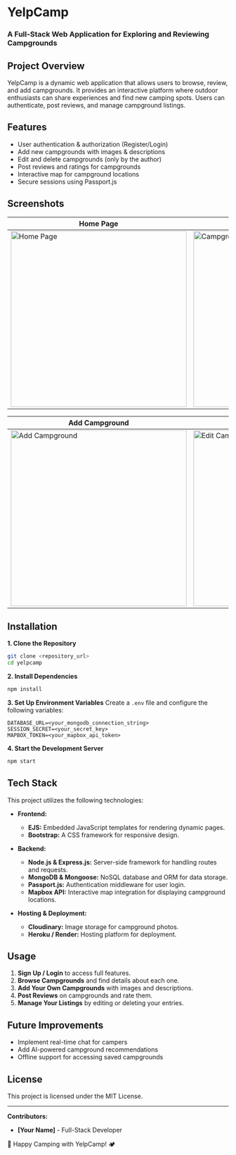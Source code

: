 # YelpCamp

### A Full-Stack Web Application for Exploring and Reviewing Campgrounds

## Project Overview
YelpCamp is a dynamic web application that allows users to browse, review, and add campgrounds. It provides an interactive platform where outdoor enthusiasts can share experiences and find new camping spots. Users can authenticate, post reviews, and manage campground listings.

## Features
- User authentication & authorization (Register/Login)
- Add new campgrounds with images & descriptions
- Edit and delete campgrounds (only by the author)
- Post reviews and ratings for campgrounds
- Interactive map for campground locations
- Secure sessions using Passport.js

## Screenshots


| Home Page | Campground List | Campground Details |
|---|---|---|
| <img src="public/screenshots/home.png" alt="Home Page" width="400"> | <img src="public/screenshots/list.png" alt="Campground List" width="400"> | <img src="public/screenshots/details.png" alt="Campground Details" width="400"> |

| Add Campground | Edit Campground | User Authentication |
|---|---|---|
| <img src="public/screenshots/add.png" alt="Add Campground" width="400"> | <img src="public/screenshots/edit.png" alt="Edit Campground" width="400"> | <img src="public/screenshots/auth.png" alt="User Authentication" width="400"> |

## Installation

**1. Clone the Repository**

```bash
git clone <repository_url>
cd yelpcamp
```

**2. Install Dependencies**

```bash
npm install
```

**3. Set Up Environment Variables**
Create a `.env` file and configure the following variables:

```env
DATABASE_URL=<your_mongodb_connection_string>
SESSION_SECRET=<your_secret_key>
MAPBOX_TOKEN=<your_mapbox_api_token>
```

**4. Start the Development Server**

```bash
npm start
```

## Tech Stack

This project utilizes the following technologies:

* **Frontend:**
    * **EJS:** Embedded JavaScript templates for rendering dynamic pages.
    * **Bootstrap:** A CSS framework for responsive design.

* **Backend:**
    * **Node.js & Express.js:** Server-side framework for handling routes and requests.
    * **MongoDB & Mongoose:** NoSQL database and ORM for data storage.
    * **Passport.js:** Authentication middleware for user login.
    * **Mapbox API:** Interactive map integration for displaying campground locations.

* **Hosting & Deployment:**
    * **Cloudinary:** Image storage for campground photos.
    * **Heroku / Render:** Hosting platform for deployment.

## Usage

1. **Sign Up / Login** to access full features.
2. **Browse Campgrounds** and find details about each one.
3. **Add Your Own Campgrounds** with images and descriptions.
4. **Post Reviews** on campgrounds and rate them.
5. **Manage Your Listings** by editing or deleting your entries.

## Future Improvements
- Implement real-time chat for campers
- Add AI-powered campground recommendations
- Offline support for accessing saved campgrounds

## License
This project is licensed under the MIT License.

---
**Contributors:**
- **[Your Name]** - Full-Stack Developer

🚀 Happy Camping with YelpCamp! 🏕️


